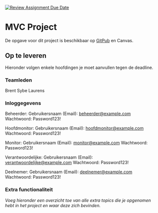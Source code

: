 [![Review Assignment Due Date](https://classroom.github.com/assets/deadline-readme-button-22041afd0340ce965d47ae6ef1cefeee28c7c493a6346c4f15d667ab976d596c.svg)](https://classroom.github.com/a/UorETSWx)
# MVC Project

De opgave voor dit project is beschikbaar op 
[GitPub](https://gitpub.sebastiaanh.com/public/web/ce01860c-4607-4577-9e70-8d7c727e348f/) en Canvas. 

## Op te leveren

Hieronder volgen enkele hoofdingen je moet aanvullen tegen de deadline.

### Teamleden

Brent
Sybe
Laurens

### Inloggegevens

Beheerder: 
Gebruikersnaam (Email): beheerder@example.com
Wachtwoord: Password123!


Hoofdmonitor:
Gebruikersnaam (Email): hoofdmonitor@example.com
Wachtwoord: Password123!

Monitor:
Gebruikersnaam (Email): monitor@example.com
Wachtwoord: Password123!

Verantwoordelijke:
Gebruikersnaam (Email): verantwoordelijke@example.com
Wachtwoord: Password123!

Deelnemer:
Gebruikersnaam (Email): deelnemer@example.com
Wachtwoord: Password123!

### Extra functionaliteit

_Voeg hieronder een overzicht toe van alle extra topics die je opgenomen hebt in het project en waar deze zich bevinden._
